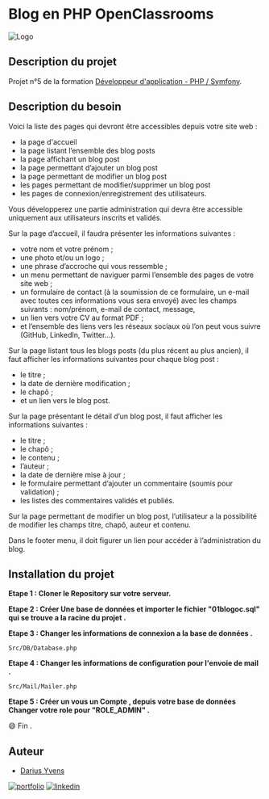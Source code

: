 
# Blog en PHP  OpenClassrooms


![Logo](https://user.oc-static.com/upload/2016/11/17/1479381549985_shutterstock_385167373.jpg)


## Description du projet 

Projet n°5 de la formation [Développeur d'application - PHP / Symfony](https://openclassrooms.com/fr/paths/500-developpeur-dapplication-php-symfony#path-tabs).
## Description du besoin

Voici la liste des pages qui devront être accessibles depuis votre site web :

   - la page d'accueil 
   - la page listant l’ensemble des blog posts 
   - la page affichant un blog post 
   - la page permettant d’ajouter un blog post 
   - la page permettant de modifier un blog post 
   - les pages permettant de modifier/supprimer un blog post 
   - les pages de connexion/enregistrement des utilisateurs.

Vous développerez une partie administration qui devra être accessible uniquement aux utilisateurs inscrits et validés.

Sur la page d’accueil, il faudra présenter les informations suivantes :

   - votre nom et votre prénom ;
   - une photo et/ou un logo ;
   - une phrase d’accroche qui vous ressemble  ;
   - un menu permettant de naviguer parmi l’ensemble des pages de votre site web ;
   - un formulaire de contact (à la soumission de ce formulaire, un e-mail avec toutes ces informations vous sera envoyé) avec les champs suivants :
        nom/prénom,
        e-mail de contact,
        message,
   - un lien vers votre CV au format PDF ;
   - et l’ensemble des liens vers les réseaux sociaux où l’on peut vous suivre (GitHub, LinkedIn, Twitter…).

Sur la page listant tous les blogs posts (du plus récent au plus ancien), il faut afficher les informations suivantes pour chaque blog post :

   - le titre ;
   - la date de dernière modification ;
   - le chapô ;
   - et un lien vers le blog post.

Sur la page présentant le détail d’un blog post, il faut afficher les informations suivantes :

   - le titre ;
   - le chapô ;
   - le contenu ;
   - l’auteur ;
   - la date de dernière mise à jour ;
   - le formulaire permettant d’ajouter un commentaire (soumis pour validation) ;
   - les listes des commentaires validés et publiés.

Sur la page permettant de modifier un blog post, l’utilisateur a la possibilité de modifier les champs titre, chapô, auteur et contenu.

Dans le footer menu, il doit figurer un lien pour accéder à l’administration du blog.
## Installation du projet

  **Etape 1 : Cloner le Repository sur votre serveur.**

  **Etape 2 : Créer Une base de données et importer le fichier "01blogoc.sql" qui se trouve a la racine du projet .**

  **Etape 3 : Changer les informations de  connexion a la base de données .** 
 
  ```http 
  Src/DB/Database.php
  ```

   **Etape 4 : Changer les informations de configuration pour l'envoie de mail .** 
 
  ```http 
  Src/Mail/Mailer.php
  ```

  **Etape 5 : Créer un vous un Compte , depuis votre base de données Changer votre role pour "ROLE_ADMIN" .**

 😄 Fin .

 
 


## Auteur

- [Darius Yvens ](https://github.com/yd67)

[![portfolio](https://img.shields.io/badge/my_portfolio-000?style=for-the-badge&logo=ko-fi&logoColor=white)](https://www.darius-yvens.com/)
[![linkedin](https://img.shields.io/badge/linkedin-0A66C2?style=for-the-badge&logo=linkedin&logoColor=white)](https://fr.linkedin.com/in/yvens-darius)
